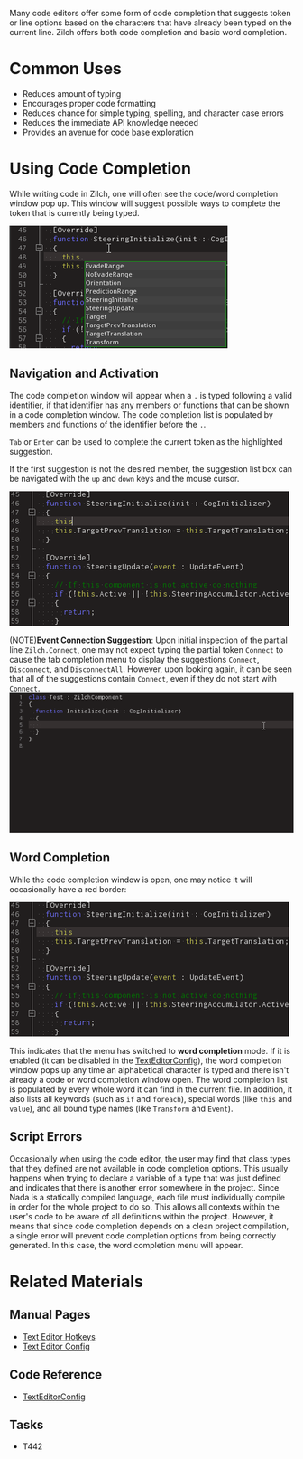 Many code editors offer some form of code completion that suggests token or line options based on the characters that have already been typed on the current line. Zilch offers both code completion and basic word completion.

 # Common Uses

 - Reduces amount of typing
 - Encourages proper code formatting
 - Reduces chance for simple typing, spelling, and character case errors
 - Reduces the immediate API knowledge needed
 - Provides an avenue for code base exploration

 # Using Code Completion
While writing code in Zilch, one will often see the code/word completion window pop up. This window will suggest possible ways to complete the token that is currently being typed.



![image](https://raw.githubusercontent.com/ZilchEngine/ZilchFiles/master/doc_files/47411.png)


 ## Navigation and Activation
The code completion window will appear when a `.` is typed following a valid identifier, if that identifier has any members or functions that can be shown in a code completion window. The code completion list is populated by members and functions of the identifier before the `.`.

`Tab` or `Enter` can be used to complete the current token as the highlighted suggestion.

If the first suggestion is not the desired member, the suggestion list box can be navigated with the `up` and `down` keys and the mouse cursor.



![TabSuggestions](https://raw.githubusercontent.com/ZilchEngine/ZilchFiles/master/doc_files/47413.gif)



(NOTE)**Event Connection Suggestion**: Upon initial inspection of the partial line `Zilch.Connect`, one may not expect typing the partial token `Connect` to cause the tab completion menu to display the suggestions `Connect`, `Disconnect`, and `DisconnectAll`. However, upon looking again, it can be seen that all of the suggestions contain `Connect`, even if they do not start with `Connect`. ![LoopedDelayedEvents](https://raw.githubusercontent.com/ZilchEngine/ZilchFiles/master/doc_files/93931.gif)

 ## Word Completion
While the code completion window is open, one may notice it will occasionally have a red border:



![TabTypedSuggestions](https://raw.githubusercontent.com/ZilchEngine/ZilchFiles/master/doc_files/47415.gif)


This indicates that the menu has switched to **word completion** mode. If it is enabled (it can be disabled in the [ TextEditorConfig](https://github.com/ZilchEngine/ZilchDocs/blob/master/zilch_editor_documentation/zilchmanual/editor/texteditor/texteditorconfig.markdown)), the word completion window pops up any time an alphabetical character is typed and there isn't already a code or word completion window open. The word completion list is populated by every whole word it can find in the current file. In addition, it also lists all keywords (such as `if` and `foreach`), special words (like `this` and `value`), and all bound type names (like `Transform` and `Event`).

 ## Script Errors
Occasionally when using the code editor, the user may find that class types that they defined are not available in code completion options. This usually happens when trying to declare a variable of a type that was just defined and indicates that there is another error somewhere in the project. Since Nada is a statically compiled language, each file must individually compile in order for the whole project to do so. This allows all contexts within the user's code to be aware of all definitions within the project. However, it means that since code completion depends on a clean project compilation, a single error will prevent code completion options from being correctly generated. In this case, the word completion menu will appear.

 # Related Materials
 ## Manual Pages
- [Text Editor Hotkeys](https://github.com/ZilchEngine/ZilchDocs/blob/master/zilch_editor_documentation/zilchmanual/editor/texteditor/texteditorhotkeys.markdown)
- [Text Editor Config](https://github.com/ZilchEngine/ZilchDocs/blob/master/zilch_editor_documentation/zilchmanual/editor/texteditor/texteditorconfig.markdown)

 ## Code Reference
- [TextEditorConfig](https://github.com/ZilchEngine/ZilchDocs/blob/master/zilch_editor_documentation/code_reference/class_reference/texteditorconfig.markdown) 

 ## Tasks
- T442 

 